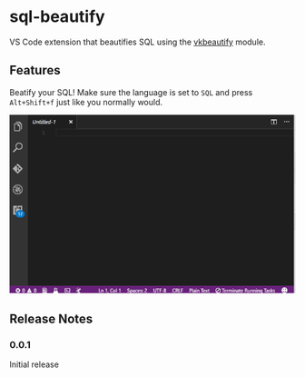 # sql-beautify

VS Code extension that beautifies SQL using the [vkbeautify](https://www.npmjs.com/package/vkbeautify) module.

## Features

Beatify your SQL!  Make sure the language is set to `SQL` and press `Alt+Shift+f` just like you normally would.

![feature X](images/demo.gif)


## Release Notes

### 0.0.1

Initial release

